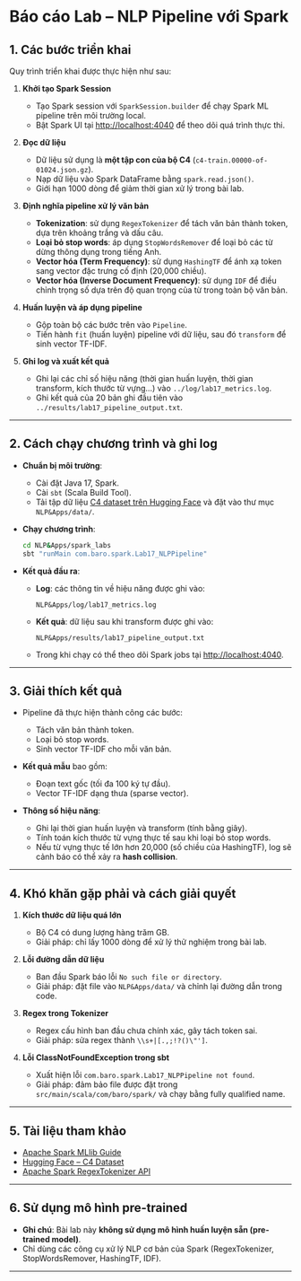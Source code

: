 # Báo cáo Lab – NLP Pipeline với Spark

## 1. Các bước triển khai

Quy trình triển khai được thực hiện như sau:

1. **Khởi tạo Spark Session**

   * Tạo Spark session với `SparkSession.builder` để chạy Spark ML pipeline trên môi trường local.
   * Bật Spark UI tại [http://localhost:4040](http://localhost:4040) để theo dõi quá trình thực thi.

2. **Đọc dữ liệu**

   * Dữ liệu sử dụng là **một tập con của bộ C4** (`c4-train.00000-of-01024.json.gz`).
   * Nạp dữ liệu vào Spark DataFrame bằng `spark.read.json()`.
   * Giới hạn 1000 dòng để giảm thời gian xử lý trong bài lab.

3. **Định nghĩa pipeline xử lý văn bản**

   * **Tokenization**: sử dụng `RegexTokenizer` để tách văn bản thành token, dựa trên khoảng trắng và dấu câu.
   * **Loại bỏ stop words**: áp dụng `StopWordsRemover` để loại bỏ các từ dừng thông dụng trong tiếng Anh.
   * **Vector hóa (Term Frequency)**: sử dụng `HashingTF` để ánh xạ token sang vector đặc trưng cố định (20,000 chiều).
   * **Vector hóa (Inverse Document Frequency)**: sử dụng `IDF` để điều chỉnh trọng số dựa trên độ quan trọng của từ trong toàn bộ văn bản.

4. **Huấn luyện và áp dụng pipeline**

   * Gộp toàn bộ các bước trên vào `Pipeline`.
   * Tiến hành `fit` (huấn luyện) pipeline với dữ liệu, sau đó `transform` để sinh vector TF-IDF.

5. **Ghi log và xuất kết quả**

   * Ghi lại các chỉ số hiệu năng (thời gian huấn luyện, thời gian transform, kích thước từ vựng…) vào `../log/lab17_metrics.log`.
   * Ghi kết quả của 20 bản ghi đầu tiên vào `../results/lab17_pipeline_output.txt`.

---

## 2. Cách chạy chương trình và ghi log

* **Chuẩn bị môi trường**:

  * Cài đặt Java 17, Spark.
  * Cài `sbt` (Scala Build Tool).
  * Tải tập dữ liệu [C4 dataset trên Hugging Face](https://huggingface.co/datasets/allenai/c4) và đặt vào thư mục `NLP&Apps/data/`.

* **Chạy chương trình**:

  ```bash
  cd NLP&Apps/spark_labs
  sbt "runMain com.baro.spark.Lab17_NLPPipeline"
  ```

* **Kết quả đầu ra**:

  * **Log**: các thông tin về hiệu năng được ghi vào:

    ```
    NLP&Apps/log/lab17_metrics.log
    ```
  * **Kết quả**: dữ liệu sau khi transform được ghi vào:

    ```
    NLP&Apps/results/lab17_pipeline_output.txt
    ```
  * Trong khi chạy có thể theo dõi Spark jobs tại [http://localhost:4040](http://localhost:4040).

---

## 3. Giải thích kết quả

* Pipeline đã thực hiện thành công các bước:

  * Tách văn bản thành token.
  * Loại bỏ stop words.
  * Sinh vector TF-IDF cho mỗi văn bản.

* **Kết quả mẫu** bao gồm:

  * Đoạn text gốc (tối đa 100 ký tự đầu).
  * Vector TF-IDF dạng thưa (sparse vector).

* **Thông số hiệu năng**:

  * Ghi lại thời gian huấn luyện và transform (tính bằng giây).
  * Tính toán kích thước từ vựng thực tế sau khi loại bỏ stop words.
  * Nếu từ vựng thực tế lớn hơn 20,000 (số chiều của HashingTF), log sẽ cảnh báo có thể xảy ra **hash collision**.

---

## 4. Khó khăn gặp phải và cách giải quyết

1. **Kích thước dữ liệu quá lớn**

   * Bộ C4 có dung lượng hàng trăm GB.
   * Giải pháp: chỉ lấy 1000 dòng để xử lý thử nghiệm trong bài lab.

2. **Lỗi đường dẫn dữ liệu**

   * Ban đầu Spark báo lỗi `No such file or directory`.
   * Giải pháp: đặt file vào `NLP&Apps/data/` và chỉnh lại đường dẫn trong code.

3. **Regex trong Tokenizer**

   * Regex cấu hình ban đầu chưa chính xác, gây tách token sai.
   * Giải pháp: sửa regex thành `\\s+|[.,;!?()\"']`.

4. **Lỗi ClassNotFoundException trong sbt**

   * Xuất hiện lỗi `com.baro.spark.Lab17_NLPPipeline not found`.
   * Giải pháp: đảm bảo file được đặt trong `src/main/scala/com/baro/spark/` và chạy bằng fully qualified name.

---

## 5. Tài liệu tham khảo

* [Apache Spark MLlib Guide](https://spark.apache.org/docs/latest/ml-guide.html)
* [Hugging Face – C4 Dataset](https://huggingface.co/datasets/allenai/c4)
* [Apache Spark RegexTokenizer API](https://spark.apache.org/docs/latest/ml-features.html#tokenizer)

---

## 6. Sử dụng mô hình pre-trained

* **Ghi chú**: Bài lab này **không sử dụng mô hình huấn luyện sẵn (pre-trained model)**.
* Chỉ dùng các công cụ xử lý NLP cơ bản của Spark (RegexTokenizer, StopWordsRemover, HashingTF, IDF).

---